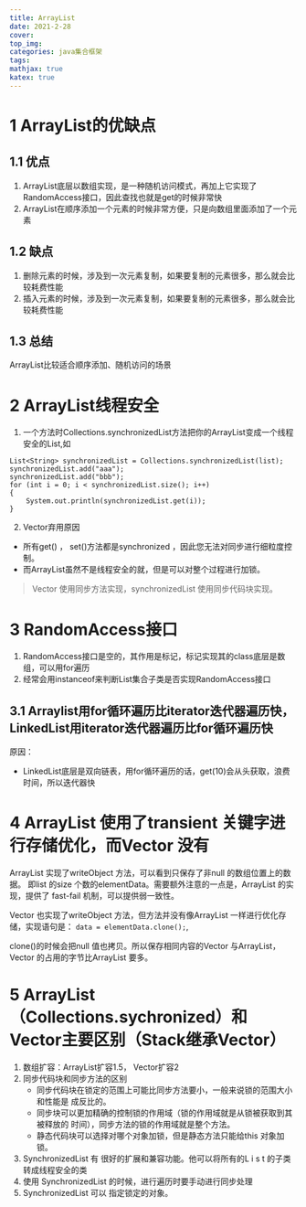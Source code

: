 ```yaml
---
title: ArrayList
date: 2021-2-28
cover:
top_img:
categories: java集合框架
tags: 
mathjax: true
katex: true
---
```

# 1 ArrayList的优缺点
## 1.1 优点
1. ArrayList底层以数组实现，是一种随机访问模式，再加上它实现了RandomAccess接口，因此查找也就是get的时候非常快
2. ArrayList在顺序添加一个元素的时候非常方便，只是向数组里面添加了一个元素
## 1.2 缺点
1. 删除元素的时候，涉及到一次元素复制，如果要复制的元素很多，那么就会比较耗费性能
2. 插入元素的时候，涉及到一次元素复制，如果要复制的元素很多，那么就会比较耗费性能
## 1.3 总结
ArrayList比较适合顺序添加、随机访问的场景
# 2 ArrayList线程安全
1. 一个方法时Collections.synchronizedList方法把你的ArrayList变成一个线程安全的List,如
```
List<String> synchronizedList = Collections.synchronizedList(list);
synchronizedList.add("aaa");
synchronizedList.add("bbb");
for (int i = 0; i < synchronizedList.size(); i++)
{
    System.out.println(synchronizedList.get(i));
}
```
2. Vector弃用原因
- 所有get() ， set()方法都是synchronized ，因此您无法对同步进行细粒度控制。
- 而ArrayList虽然不是线程安全的就，但是可以对整个过程进行加锁。

> Vector 使用同步方法实现，synchronizedList
使用同步代码块实现。

# 3 RandomAccess接口
1. RandomAccess接口是空的，其作用是标记，标记实现其的class底层是数组，可以用for遍历
2. 经常会用instanceof来判断List集合子类是否实现RandomAccess接口
## 3.1 Arraylist用for循环遍历比iterator迭代器遍历快，LinkedList用iterator迭代器遍历比for循环遍历快

原因： 
- LinkedList底层是双向链表，用for循环遍历的话，get(10)会从头获取，浪费时间，所以迭代器快

# 4 ArrayList 使用了transient 关键字进行存储优化，而Vector 没有

ArrayList 实现了writeObject 方法，可以看到只保存了非null 的数组位置上的数据。
即list 的size 个数的elementData。需要额外注意的一点是，ArrayList 的实现，提供了
fast-fail 机制，可以提供弱一致性。

Vector 也实现了writeObject 方法，但方法并没有像ArrayList 一样进行优化存储，实现语句是：
`data = elementData.clone();`,

clone()的时候会把null 值也拷贝。所以保存相同内容的Vector 与ArrayList，
Vector 的占用的字节比ArrayList 要多。

# 5 ArrayList（Collections.sychronized）和Vector主要区别（Stack继承Vector）
1. 数组扩容：ArrayList扩容1.5， Vector扩容2
2. 同步代码块和同步方法的区别
    - 同步代码块在锁定的范围上可能比同步方法要小，一般来说锁的范围大小和性能是
成反比的。
    - 同步块可以更加精确的控制锁的作用域（锁的作用域就是从锁被获取到其被释放的
时间），同步方法的锁的作用域就是整个方法。
    - 静态代码块可以选择对哪个对象加锁，但是静态方法只能给this 对象加锁。
3. SynchronizedList 有
很好的扩展和兼容功能。他可以将所有的L i s t 的子类转成线程安全的类
4. 使用
SynchronizedList 的时候，进行遍历时要手动进行同步处理
5. SynchronizedList 可以
指定锁定的对象。